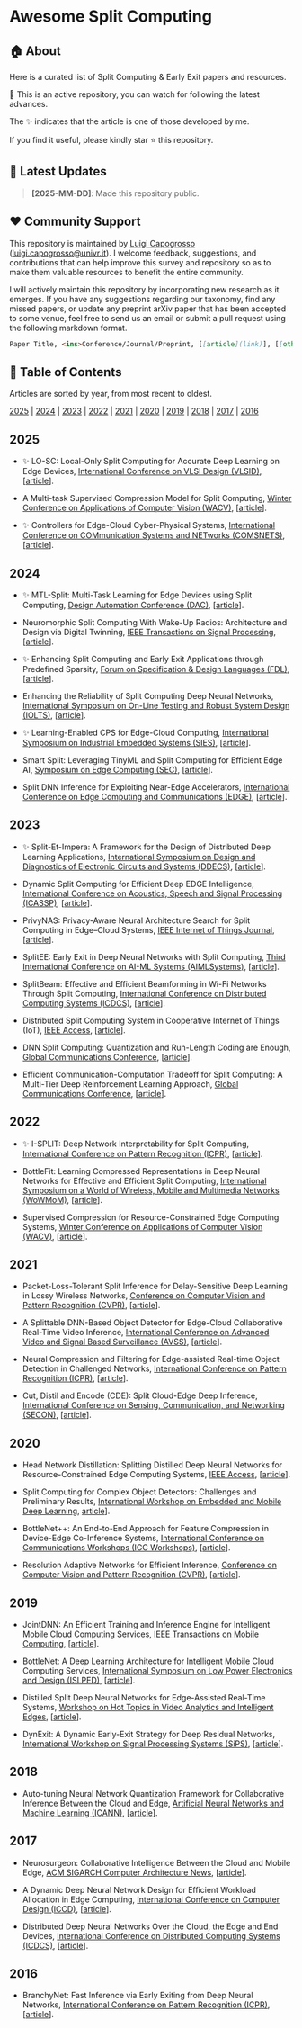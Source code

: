 # Awesome Split Computing #


## 🏠 About ##
Here is a curated list of Split Computing & Early Exit papers and resources.

🚧 This is an active repository, you can watch for following the latest advances.

The ✨ indicates that the article is one of those developed by me.

If you find it useful, please kindly star ⭐ this repository.


## 📢 Latest Updates ##
> **[2025-MM-DD]**: Made this repository public.


## ❤️ Community Support ##
This repository is maintained by [Luigi Capogrosso](https://github.com/luigicapogrosso) (luigi.capogrosso@univr.it).
I welcome feedback, suggestions, and contributions that can help improve this survey and repository so as to make them valuable resources to benefit the entire community.

I will actively maintain this repository by incorporating new research as it emerges.
If you have any suggestions regarding our taxonomy, find any missed papers, or update any preprint arXiv paper that has been accepted to some venue, feel free to send us an email or submit a pull request using the following markdown format.


```markdown
Paper Title, <ins>Conference/Journal/Preprint, [[article](link)], [[other resources](link)].
```


## 📌 Table of Contents ##
Articles are sorted by year, from most recent to oldest.

[2025](#2025) | [2024](#2024) | [2023](#2023) | [2022](#2022) | [2021](#2021) | [2020](#2021) | [2019](#2020) | [2018](#2018) | [2017](#2017) | [2016](#2016)


## 2025 ##
- ✨ LO-SC: Local-Only Split Computing for Accurate Deep Learning on Edge Devices, <ins>International Conference on VLSI Design (VLSID)</ins>, [[article](https://ieeexplore.ieee.org/abstract/document/10900702)].

- A Multi-task Supervised Compression Model for Split Computing, <ins>Winter Conference on Applications of Computer Vision (WACV)</ins>, [[article](https://arxiv.org/abs/2501.01420)].

- ✨ Controllers for Edge-Cloud Cyber-Physical Systems, <ins>International Conference on COMmunication Systems and NETworks (COMSNETS)</ins>, [[article](https://ieeexplore.ieee.org/abstract/document/10885702)].


## 2024 ##
- ✨ MTL-Split: Multi-Task Learning for Edge Devices using Split Computing, <ins>Design Automation Conference (DAC)</ins>, [[article](https://dl.acm.org/doi/abs/10.1145/3649329.3655686)].

- Neuromorphic Split Computing With Wake-Up Radios: Architecture and Design via Digital Twinning, <ins>IEEE Transactions on Signal Processing</ins>, [[article](https://ieeexplore.ieee.org/abstract/document/10682971)].

- ✨ Enhancing Split Computing and Early Exit Applications through Predefined Sparsity, <ins>Forum on Specification & Design Languages (FDL)</ins>, [[article](https://ieeexplore.ieee.org/abstract/document/10673767)].

- Enhancing the Reliability of Split Computing Deep Neural Networks, <ins>International Symposium on On-Line Testing and Robust System Design (IOLTS)</ins>, [[article](https://ieeexplore.ieee.org/abstract/document/10616071)].

- ✨ Learning-Enabled CPS for Edge-Cloud Computing, <ins>International Symposium on Industrial Embedded Systems (SIES)</ins>, [[article](https://ieeexplore.ieee.org/abstract/document/10767956)].

- Smart Split: Leveraging TinyML and Split Computing for Efficient Edge AI, <ins>Symposium on Edge Computing (SEC)</ins>, [[article](https://ieeexplore.ieee.org/abstract/document/10818181)].

- Split DNN Inference for Exploiting Near-Edge Accelerators, <ins>International Conference on Edge Computing and Communications (EDGE)</ins>, [[article](https://ieeexplore.ieee.org/abstract/document/10646420)].


## 2023 ##
- ✨ Split-Et-Impera: A Framework for the Design of Distributed Deep Learning Applications, <ins>International Symposium on Design and Diagnostics of Electronic Circuits and Systems (DDECS)</ins>, [[article](https://ieeexplore.ieee.org/abstract/document/10139711)].

- Dynamic Split Computing for Efficient Deep EDGE Intelligence, <ins>International Conference on Acoustics, Speech and Signal Processing (ICASSP)</ins>, [[article](https://ieeexplore.ieee.org/abstract/document/10096914)].

- PrivyNAS: Privacy-Aware Neural Architecture Search for Split Computing in Edge–Cloud Systems, <ins>IEEE Internet of Things Journal</ins>, [[article](https://ieeexplore.ieee.org/abstract/document/10239258)].

- SplitEE: Early Exit in Deep Neural Networks with Split Computing, <ins>Third International Conference on AI-ML Systems (AIMLSystems)</ins>, [[article](https://dl.acm.org/doi/abs/10.1145/3639856.3639873)].

- SplitBeam: Effective and Efficient Beamforming in Wi-Fi Networks Through Split Computing, <ins>International Conference on Distributed Computing Systems (ICDCS)</ins>, [[article](https://ieeexplore.ieee.org/abstract/document/10272483)].

- Distributed Split Computing System in Cooperative Internet of Things (IoT), <ins>IEEE Access</ins>, [[article](https://ieeexplore.ieee.org/abstract/document/10194304)].

- DNN Split Computing: Quantization and Run-Length Coding are Enough, <ins>Global Communications Conference</ins>, [[article](https://ieeexplore.ieee.org/abstract/document/10437445)].

- Efficient Communication-Computation Tradeoff for Split Computing: A Multi-Tier Deep Reinforcement Learning Approach, <ins>Global Communications Conference</ins>, [[article](https://ieeexplore.ieee.org/abstract/document/10437522)].


## 2022 ##
- ✨ I-SPLIT: Deep Network Interpretability for Split Computing, <ins>International Conference on Pattern Recognition (ICPR)</ins>, [[article](https://ieeexplore.ieee.org/abstract/document/9956625)].

- BottleFit: Learning Compressed Representations in Deep Neural Networks for Effective and Efficient Split Computing, <ins>International Symposium on a World of Wireless, Mobile and Multimedia Networks (WoWMoM)</ins>, [[article](https://ieeexplore.ieee.org/abstract/document/9842809)].

- Supervised Compression for Resource-Constrained Edge Computing Systems, <ins>Winter Conference on Applications of Computer Vision (WACV)</ins>, [[article](https://ieeexplore.ieee.org/document/9706690)].


## 2021 ##
- Packet-Loss-Tolerant Split Inference for Delay-Sensitive Deep Learning in Lossy Wireless Networks, <ins>Conference on Computer Vision and Pattern Recognition (CVPR)</ins>, [[article](https://ieeexplore.ieee.org/abstract/document/9685179)].

- A Splittable DNN-Based Object Detector for Edge-Cloud Collaborative Real-Time Video Inference, <ins>International Conference on Advanced Video and Signal Based Surveillance (AVSS)</ins>, [[article](https://ieeexplore.ieee.org/abstract/document/9663806)].

- Neural Compression and Filtering for Edge-assisted Real-time Object Detection in Challenged Networks, <ins>International Conference on Pattern Recognition (ICPR)</ins>, [[article](https://ieeexplore.ieee.org/abstract/document/9412388)].

- Cut, Distil and Encode (CDE): Split Cloud-Edge Deep Inference, <ins>International Conference on Sensing, Communication, and Networking (SECON)</ins>, [[article](https://ieeexplore.ieee.org/abstract/document/9491600)].


## 2020 ##
- Head Network Distillation: Splitting Distilled Deep Neural Networks for Resource-Constrained Edge Computing Systems, <ins>IEEE Access</ins>, [[article](https://ieeexplore.ieee.org/abstract/document/9265295)].

- Split Computing for Complex Object Detectors: Challenges and Preliminary Results, <ins>International Workshop on Embedded and Mobile Deep Learning</ins>, [article](https://dl.acm.org/doi/abs/10.1145/3410338.3412338)].

- BottleNet++: An End-to-End Approach for Feature Compression in Device-Edge Co-Inference Systems, <ins>International Conference on Communications Workshops (ICC Workshops)</ins>, [[article](https://ieeexplore.ieee.org/abstract/document/9145068)].

- Resolution Adaptive Networks for Efficient Inference, <ins>Conference on Computer Vision and Pattern Recognition (CVPR)</ins>, [[article](https://ieeexplore.ieee.org/document/9157556)].


## 2019 ##
- JointDNN: An Efficient Training and Inference Engine for Intelligent Mobile Cloud Computing Services, <ins>IEEE Transactions on Mobile Computing</ins>, [[article](https://ieeexplore.ieee.org/abstract/document/8871124)].

- BottleNet: A Deep Learning Architecture for Intelligent Mobile Cloud Computing Services, <ins>International Symposium on Low Power Electronics and Design (ISLPED)</ins>, [[article](https://ieeexplore.ieee.org/abstract/document/8824955)].

- Distilled Split Deep Neural Networks for Edge-Assisted Real-Time Systems, <ins>Workshop on Hot Topics in Video Analytics and Intelligent Edges</ins>, [[article](https://dl.acm.org/doi/abs/10.1145/3349614.3356022)].

- DynExit: A Dynamic Early-Exit Strategy for Deep Residual Networks, <ins>International Workshop on Signal Processing Systems (SiPS)</ins>, [[article](https://ieeexplore.ieee.org/abstract/document/9020551)].


## 2018 ##
- Auto-tuning Neural Network Quantization Framework for Collaborative Inference Between the Cloud and Edge, <ins>Artificial Neural Networks and Machine Learning (ICANN)</ins>, [[article](https://link.springer.com/chapter/10.1007/978-3-030-01418-6_40)].


## 2017 ##
- Neurosurgeon: Collaborative Intelligence Between the Cloud and Mobile Edge, <ins>ACM SIGARCH Computer Architecture News</ins>, [[article](https://dl.acm.org/doi/abs/10.1145/3093337.3037698)].

- A Dynamic Deep Neural Network Design for Efficient Workload Allocation in Edge Computing, <ins>International Conference on Computer Design (ICCD)</ins>, [[article](https://ieeexplore.ieee.org/abstract/document/8119222)].

- Distributed Deep Neural Networks Over the Cloud, the Edge and End Devices, <ins>International Conference on Distributed Computing Systems (ICDCS)</ins>, [[article](https://ieeexplore.ieee.org/abstract/document/7979979)].


## 2016 ##
- BranchyNet: Fast Inference via Early Exiting from Deep Neural Networks, <ins>International Conference on Pattern Recognition (ICPR)</ins>, [[article](https://ieeexplore.ieee.org/abstract/document/7900006)].
